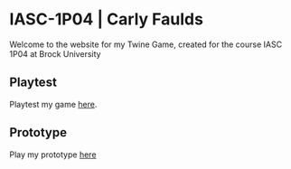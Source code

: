 # IASC-1P04 | Carly Faulds

Welcome to the website for my Twine Game, created for the course IASC 1P04 at Brock University

## Playtest

Playtest my game [here](Playtest/playtest).

## Prototype

Play my prototype [here](Prototype/Bff_Twine_Prototype.html)

